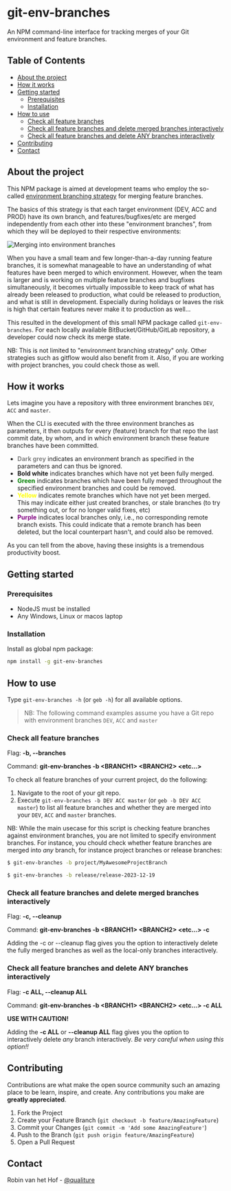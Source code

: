 # git-env-branches 

An NPM command-line interface for tracking merges of your Git environment and feature branches.

<!-- [![Contributors][contributors-shield]][contributors-url]
[![Forks][forks-shield]][forks-url]
[![Stargazers][stars-shield]][stars-url]
[![Issues][issues-shield]][issues-url]
[![MIT License][license-shield]][license-url]
[![LinkedIn][linkedin-shield]][linkedin-url] -->

<!-- TABLE OF CONTENTS -->
## Table of Contents

* [About the project](#about-the-project)
* [How it works](#how-it-works)
* [Getting started](#getting-started)
    * [Prerequisites](#prerequisites)
    * [Installation](#installation)
* [How to use](#how-to-use)
    * [Check all feature branches](#check-all-feature-branches)
    * [Check all feature branches and delete merged branches interactively](#check-all-feature-branches-and-delete-merged-branches-interactively)
    * [Check all feature branches and delete ANY branches interactively](#check-all-feature-branches-and-delete-any-branches-interactively)
* [Contributing](#contributing)
* [Contact](#contact)

<!-- ABOUT THE PROJECT -->
## About the project

This NPM package is aimed at development teams who employ the so-called [environment branching strategy](https://www.wearefine.com/news/insights/env-branching-with-git/) for merging feature branches.

The basics of this strategy is that each target environment (DEV, ACC and PROD) have its own branch, and features/bugfixes/etc are merged independently from each other into these "environment branches", from which they will be deployed to their respective environments:

![Merging into environment branches](https://miro.medium.com/v2/resize:fit:720/format:webp/1*nAqh-tZAfiSt8AHq5tbY2g.png)

When you have a small team and few longer-than-a-day running feature branches, it is somewhat manageable to have an understanding of what features have been merged to which environment. However, when the team is larger and is working on multiple feature branches and bugfixes simultaneously, it becomes virtually impossible to keep track of what has already been released to production, what could be released to production, and what is still in development. Especially during holidays or leaves the risk is high that certain features never make it to production as well...

This resulted in the development of this small NPM package called `git-env-branches`. For each locally available BitBucket/GitHub/GitLab repository, a developer could now check its merge state.

NB: This is not limited to "environment branching strategy" only. Other strategies such as gitflow would also benefit from it. Also, if you are working with project branches, you could check those as well.

<!-- HOW IT WORKS -->
## How it works

Lets imagine you have a repository with three environment branches `DEV`, `ACC` and `master`.

When the CLI is executed with the three environment branches as parameters, it then outputs for every (feature) branch for that repo the last commit date, by whom, and in which environment branch these feature branches have been committed.

 * <b style="color: grey">Dark grey</b> indicates an environment branch as specified in the parameters and can thus be ignored.
 * <b>Bold white</b> indicates branches which have not yet been fully merged.
 * <b style="color: green">Green</b> indicates branches which have been fully merged throughout the specified environment branches and could be removed.
 * <b style="color: yellow">Yellow</b> indicates remote branches which have not yet been merged. This may indicate either just created branches, or stale branches (to try something out, or for no longer valid fixes, etc)
 * <b style="color: purple">Purple</b> indicates local branches only, i.e., no corresponding remote branch exists. This could indicate that a remote branch has been deleted, but the local counterpart hasn't, and could also be removed.

As you can tell from the above, having these insights is a tremendous productivity boost. 

<!-- GETTING STARTED -->
## Getting started

### Prerequisites

* NodeJS must be installed
* Any Windows, Linux or macos laptop

### Installation

Install as global npm package:

```sh
npm install -g git-env-branches
```

<!-- USAGE EXAMPLES -->
## How to use

Type `git-env-branches -h` (or `geb -h`) for all available options.

> NB: The following command examples assume you have a Git repo with environment branches `DEV`, `ACC` and `master`

### Check all feature branches

Flag: **-b, --branches**

Command: **git-env-branches -b &lt;BRANCH1&gt; &lt;BRANCH2&gt; &lt;etc...&gt;**

To check all feature branches of your current project, do the following:

1. Navigate to the root of your git repo.
2. Execute `git-env-branches -b DEV ACC master` (or `geb -b DEV ACC master`) to list all feature branches and whether they are merged into your `DEV`, `ACC` and `master` branches.

NB: While the main usecase for this script is checking feature branches against environment branches, you are not limited to specify environment branches. For instance, you chould check whether feature branches are merged into *any* branch, for instance project branches or release branches:

```sh
$ git-env-branches -b project/MyAwesomeProjectBranch
```

```sh
$ git-env-branches -b release/release-2023-12-19
```

### Check all feature branches and delete merged branches interactively

Flag: **-c, --cleanup**

Command: **git-env-branches -b &lt;BRANCH1&gt; &lt;BRANCH2&gt; &lt;etc...&gt; -c**

Adding the -c or --cleanup flag gives you the option to interactively delete the fully merged branches as well as the local-only branches interactively.

### Check all feature branches and delete ANY branches interactively

Flag: **-c ALL, --cleanup ALL**

Command: **git-env-branches -b &lt;BRANCH1&gt; &lt;BRANCH2&gt; &lt;etc...&gt; -c ALL**

**USE WITH CAUTION!**

Adding the **-c ALL** or **--cleanup ALL** flag gives you the option to interactively delete *any* branch interactively.  _Be very careful when using this option!!_




<!-- CONTRIBUTING -->
## Contributing

Contributions are what make the open source community such an amazing place to be learn, inspire, and create. Any contributions you make are **greatly appreciated**.

1. Fork the Project
2. Create your Feature Branch (`git checkout -b feature/AmazingFeature`)
3. Commit your Changes (`git commit -m 'Add some AmazingFeature'`)
4. Push to the Branch (`git push origin feature/AmazingFeature`)
5. Open a Pull Request



<!-- CONTACT -->
## Contact

Robin van het Hof - [@qualiture](https://twitter.com/qualiture)